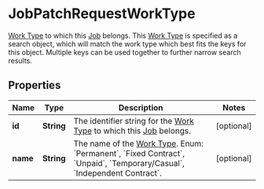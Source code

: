 

# JobPatchRequestWorkType

[Work Type](https://developers.intellihr.io/docs/v1/) to which this [Job](https://developers.intellihr.io/docs/v1/) belongs. This [Work Type](https://developers.intellihr.io/docs/v1/) is specified as a search object, which will match the work type which best fits the keys for this object. Multiple keys can be used together to further narrow search results.

## Properties

| Name | Type | Description | Notes |
|------------ | ------------- | ------------- | -------------|
|**id** | **String** | The identifier string for the [Work Type](https://developers.intellihr.io/docs/v1/) to which this [Job](https://developers.intellihr.io/docs/v1/) belongs. |  [optional] |
|**name** | **String** | The name of the [Work Type](https://developers.intellihr.io/docs/v1/). Enum: &#x60;Permanent&#x60;, &#x60;Fixed Contract&#x60;, &#x60;Unpaid&#x60;, &#x60;Temporary/Casual&#x60;, &#x60;Independent Contract&#x60;. |  [optional] |



